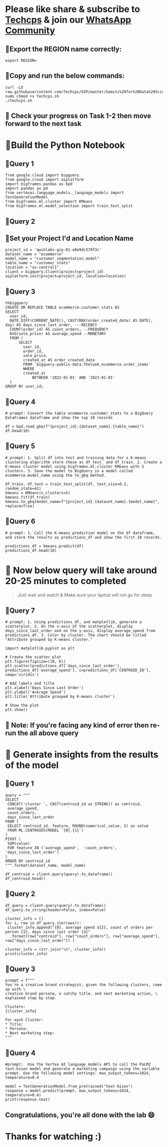 
# Please like share & subscribe to [Techcps](https://www.youtube.com/@techcps) & join our [WhatsApp Community](https://whatsapp.com/channel/0029Va9nne147XeIFkXYv71A)


## 🚨Export the REGION name correctly:

```
export REGION=
```

## 🚨Copy and run the below commands:

```
curl -LO raw.githubusercontent.com/Techcps/GSP/master/Gemini%20for%20Data%20Scientists/techcps.sh
sudo chmod +x techcps.sh
./techcps.sh
```

## 🚨 Check your progress on Task 1-2 then move forward to the next task

# 🚨Build the Python Notebook

## 🚨Query 1
```
from google.cloud import bigquery
from google.cloud import aiplatform
import bigframes.pandas as bpd
import pandas as pd
from vertexai.language_models._language_models import TextGenerationModel
from bigframes.ml.cluster import KMeans
from bigframes.ml.model_selection import train_test_split
```

## 🚨Query 2
## 🚨Set your Project I'd and Location Name

```
project_id = 'qwiklabs-gcp-01-e8e9dc578f3c'
dataset_name = "ecommerce"
model_name = "customer_segmentation_model"
table_name = "customer_stats"
location = "us-central1"
client = bigquery.Client(project=project_id)
aiplatform.init(project=project_id, location=location)
```

## 🚨Query 3
```
%%bigquery
CREATE OR REPLACE TABLE ecommerce.customer_stats AS
SELECT
  user_id,
  DATE_DIFF(CURRENT_DATE(), CAST(MAX(order_created_date) AS DATE), day) AS days_since_last_order, ---RECENCY
  COUNT(order_id) AS count_orders, --FREQUENCY
  AVG(sale_price) AS average_spend --MONETARY
  FROM (
      SELECT
        user_id,
        order_id,
        sale_price,
        created_at AS order_created_date
        FROM `bigquery-public-data.thelook_ecommerce.order_items`
        WHERE
        created_at
            BETWEEN '2022-01-01' AND '2023-01-01'
  )
GROUP BY user_id;
```

## 🚨Query 4
```
# prompt: Convert the table ecommerce.customer_stats to a BigQuery DataFrames dataframe and show the top 10 records

df = bpd.read_gbq(f"{project_id}.{dataset_name}.{table_name}")
df.head(10)
```

## 🚨Query 5
```
# prompt: 1. Split df into test and training data for a K-means clustering algorithm store these as df_test_ and df_train. 2. Create a K-means cluster model using bigframes.ml.cluster KMeans with 5 clusters. 3. Save the model to BigQuery in a model called ecommerce.model_name using the to_gbq method.

df_train, df_test = train_test_split(df, test_size=0.2, random_state=42)
kmeans = KMeans(n_clusters=5)
kmeans.fit(df_train)
kmeans.to_gbq(model_name=f"{project_id}.{dataset_name}.{model_name}", replace=True)
```

## 🚨Query 6
```
# prompt: 1. Call the K-means prediction model on the df dataframe, and store the results as predictions_df and show the first 10 records.

predictions_df = kmeans.predict(df)
predictions_df.head(10)
```


# 🚨 Now below query will take around 20-25 minutes to completed
> Just wait and watch & Make aure your laptop will not go for sleep

## 🚨Query 7
```
# prompt: 1. Using predictions_df, and matplotlib, generate a scatterplot. 2. On the x-axis of the scatterplot, display days_since_last_order and on the y-axis, display average_spend from predictions_df. 3. Color by cluster. The chart should be titled "Attribute grouped by K-means cluster."

import matplotlib.pyplot as plt

# Create the scatter plot
plt.figure(figsize=(10, 6))
plt.scatter(predictions_df['days_since_last_order'], predictions_df['average_spend'], c=predictions_df['CENTROID_ID'], cmap='viridis')

# Add labels and title
plt.xlabel('Days Since Last Order')
plt.ylabel('Average Spend')
plt.title('Attribute grouped by K-means cluster')

# Show the plot
plt.show()
```
## 🚨 Note: If you're facing any kind of error then re-run the all above query

# 🚨 Generate insights from the results of the model

## 🚨Query 1

```
query = """
SELECT
 CONCAT('cluster ', CAST(centroid_id as STRING)) as centroid,
 average_spend,
 count_orders,
 days_since_last_order
FROM (
 SELECT centroid_id, feature, ROUND(numerical_value, 2) as value
 FROM ML.CENTROIDS(MODEL `{0}.{1}`)
)
PIVOT (
 SUM(value)
 FOR feature IN ('average_spend',  'count_orders', 'days_since_last_order')
)
ORDER BY centroid_id
""".format(dataset_name, model_name)

df_centroid = client.query(query).to_dataframe()
df_centroid.head()
```

## 🚨Query 2
```
df_query = client.query(query).to_dataframe()
df_query.to_string(header=False, index=False)

cluster_info = []
for i, row in df_query.iterrows():
 cluster_info.append("{0}, average spend ${2}, count of orders per person {1}, days since last order {3}"
  .format(row["centroid"], row["count_orders"], row["average_spend"], row["days_since_last_order"]) )

cluster_info = (str.join("\n", cluster_info))
print(cluster_info)
```

## 🚨Query 3
```
prompt = f"""
You're a creative brand strategist, given the following clusters, come up with \
creative brand persona, a catchy title, and next marketing action, \
explained step by step.

Clusters:
{cluster_info}

For each Cluster:
* Title:
* Persona:
* Next marketing step:
"""
```

## 🚨Query 4
```
#prompt:  Use the Vertex AI language_models API to call the PaLM2 text-bison model and generate a marketing campaign using the variable prompt. Use the following model settings: max_output_tokens=1024, temperature=0.4

model = TextGenerationModel.from_pretrained("text-bison")
response = model.predict(prompt, max_output_tokens=1024, temperature=0.4)
print(response.text)
```

## Congratulations, you're all done with the lab 😄

# Thanks for watching :)
